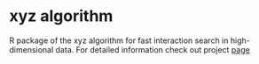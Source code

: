 # xyz algorithm

R package of the xyz algorithm for fast interaction search in high-dimensional data. For detailed information check out project [page](https://gathanei.github.io/xyz/)
